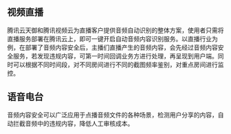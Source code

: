 ## 视频直播

腾讯云天御和腾讯视频云为直播客户提供音频自动识别的整体方案，使用者只需将直播服务部署在腾讯云上，即可一键开启自动音频内容识别服务。以直播行业为例，在部署了音频内容安全后，主播们直播产生的音频内容，会先经过音频内容安全服务，若发现违规内容，可第一时间回调业务方进行处理，再呈现到用户端。同时可以根据不同时间段，对不同房间进行不同的截图频率鉴别，对重点房间进行监控。

## 语音电台
音频内容安全可以广泛应用于点播音频文件的各种场景，检测用户分享的内容，自动拦截音频中的违规内容，降低人工审核成本。